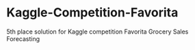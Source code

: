 # Kaggle-Competition-Favorita
5th place solution for Kaggle competition Favorita Grocery Sales Forecasting
